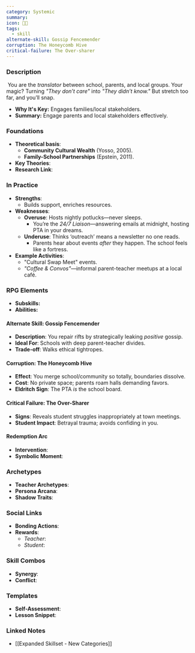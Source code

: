 ```yaml
---
category: Systemic
summary: 
icon: 🌉🤝
tags:
  - skill
alternate-skill: Gossip Fencemender
corruption: The Honeycomb Hive
critical-failure: The Over-sharer
---
```


### **Description**  
 You are the _translator_ between school, parents, and local groups. Your magic? Turning _"They don’t care"_ into _"They didn’t know."_ But stretch too far, and you’ll snap.
- **Why It's Key:** Engages families/local stakeholders.
- **Summary:** Engage parents and local stakeholders effectively.

### **Foundations**  
- **Theoretical basis**: 
	- **Community Cultural Wealth** (Yosso, 2005).
	- **Family-School Partnerships** (Epstein, 2011).
- **Key Theories**: 
- **Research Link**: 

### **In Practice**  
- **Strengths**:  
	- Builds support, enriches resources.
- **Weaknesses**:  
	- **Overuse**: Hosts nightly potlucks—never sleeps.
		- You’re the _24/7 Liaison_—answering emails at midnight, hosting PTA in your dreams.
	- **Underuse**: Thinks ‘outreach’ means a newsletter no one reads.
		- Parents hear about events _after_ they happen. The school feels like a fortress.
- **Example Activities**:  
	- "Cultural Swap Meet" events.
	- _"Coffee & Convos"_—informal parent-teacher meetups at a local café.

### **RPG Elements**  
- **Subskills:**
- **Abilities:**
#### **Alternate Skill: Gossip Fencemender**
- **Description**: You repair rifts by strategically leaking _positive_ gossip.
- **Ideal For**: Schools with deep parent-teacher divides.
- **Trade-off**: Walks ethical tightropes.
#### **Corruption: The Honeycomb Hive**
- **Effect**: You merge school/community so totally, boundaries dissolve.
- **Cost**: No private space; parents roam halls demanding favors.
- **Eldritch Sign**: The PTA _is_ the school board.
#### **Critical Failure: The Over-Sharer** 
- **Signs**: Reveals student struggles inappropriately at town meetings.
- **Student Impact**: Betrayal trauma; avoids confiding in you.
#### **Redemption Arc**  
- **Intervention**: 
- **Symbolic Moment**: 

### **Archetypes**  
- **Teacher Archetypes**: 
- **Persona Arcana**: 
- **Shadow Traits**: 

### **Social Links**  
- **Bonding Actions**: 
- **Rewards**:  
  - *Teacher*: 
  - *Student*: 

### **Skill Combos**  
- **Synergy**: 
- **Conflict**:  

### **Templates**  
- **Self-Assessment**: 
- **Lesson Snippet**: 

### **Linked Notes**  
- [[Expanded Skillset - New Categories]]